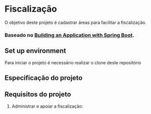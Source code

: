 # Fiscalização

O objetivo deste projeto é cadastrar áreas para facilitar a fiscalização.

### Baseado no [Building an Application with Spring Boot](https://spring.io/guides/gs/spring-boot/).


## Set up environment

Para iniciar o projeto é necessário realizar o clone deste repositório


## Especificação do projeto



## Requisitos do projeto

1. Administrar e apoiar a fiscalização: 

